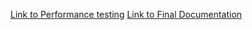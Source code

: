 [Link to Performance testing](https://drive.google.com/file/d/10CSNtxrf0X1UOKPav0aCFGQinrAPckXK/view?usp=sharing)
[Link to Final Documentation](https://docs.google.com/document/d/16ccFErOBuaFrV4pxvJYI7u5GUBLAlzUb/edit?usp=sharing&ouid=106154326199040208219&rtpof=true&sd=true
)
